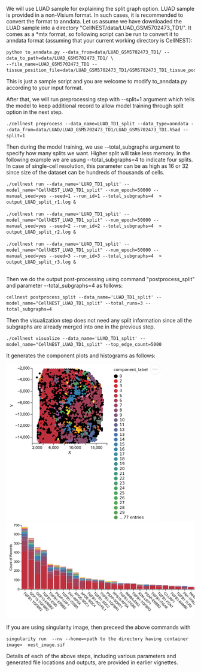 We will use LUAD sample for explaining the split graph option. LUAD sample is provided in a non-Visium format. 
In such cases, it is recommended to convert the format to anndata. Let us assume we have downloaded the LUAD sample
into a directory "CellNEST/data/LUAD_GSM5702473_TD1/". It comes as a *mtx format, so following script can be run to convert it 
to anndata format (assuming that your current working directory is CellNEST):
```
python to_anndata.py --data_from=data/LUAD_GSM5702473_TD1/ --data_to_path=data/LUAD_GSM5702473_TD1/ \
--file_name=LUAD_GSM5702473_TD1 --tissue_position_file=data/LUAD_GSM5702473_TD1/GSM5702473_TD1_tissue_positions_list.csv
```
This is just a sample script and you are welcome to modify to_anndata.py according to your input format. 

After that, we will run preprocessing step with --split=1 argument which tells the model to keep additional record to allow 
model training through split option in the next step. 

```
./cellnest preprocess --data_name=LUAD_TD1_split --data_type=anndata --data_from=data/LUAD/LUAD_GSM5702473_TD1/LUAD_GSM5702473_TD1.h5ad --split=1 
```

Then during the model training, we use --total_subgraphs argument to specify how many splits we want. 
Higher split will take less memory. In the following example we are usung --total_subgraphs=4 to indicate four splits. 
In case of single-cell resolution, this parameter can be as high as 16 or 32 since size of the dataset 
can be hundreds of thousands of cells. 

```
./cellnest run --data_name='LUAD_TD1_split' --model_name="CellNEST_LUAD_TD1_split" --num_epoch=50000 --manual_seed=yes --seed=1 --run_id=1 --total_subgraphs=4  > output_LUAD_split_r1.log &

./cellnest run --data_name='LUAD_TD1_split' --model_name="CellNEST_LUAD_TD1_split" --num_epoch=50000 --manual_seed=yes --seed=2 --run_id=2 --total_subgraphs=4  > output_LUAD_split_r2.log &

./cellnest run --data_name='LUAD_TD1_split' --model_name="CellNEST_LUAD_TD1_split" --num_epoch=50000 --manual_seed=yes --seed=3 --run_id=3 --total_subgraphs=4  > output_LUAD_split_r3.log &
 
```

Then we do the output post-processing using command "postprocess_split" and parameter --total_subgraphs=4 as follows:
```
cellnest postprocess_split --data_name='LUAD_TD1_split' --model_name="CellNEST_LUAD_TD1_split" --total_runs=3 --total_subgraphs=4
```

Then the visualization step does not need any split information since all the subgraphs are already merged into one in the previous step. 
```
./cellnest visualize --data_name='LUAD_TD1_split' --model_name="CellNEST_LUAD_TD1_split" --top_edge_count=5000
```
It generates the component plots and histograms as follows:


![](../images/component_luad_split.png)
![](../images/histograms_luad_split.png)


If you are using singularity image, then preceed the above commands with 
```
singularity run  --nv --home=<path to the directory having container image>  nest_image.sif
```

Details of each of the above steps, including various parameters and generated file locations and outputs, are provided in earlier vignettes. 
